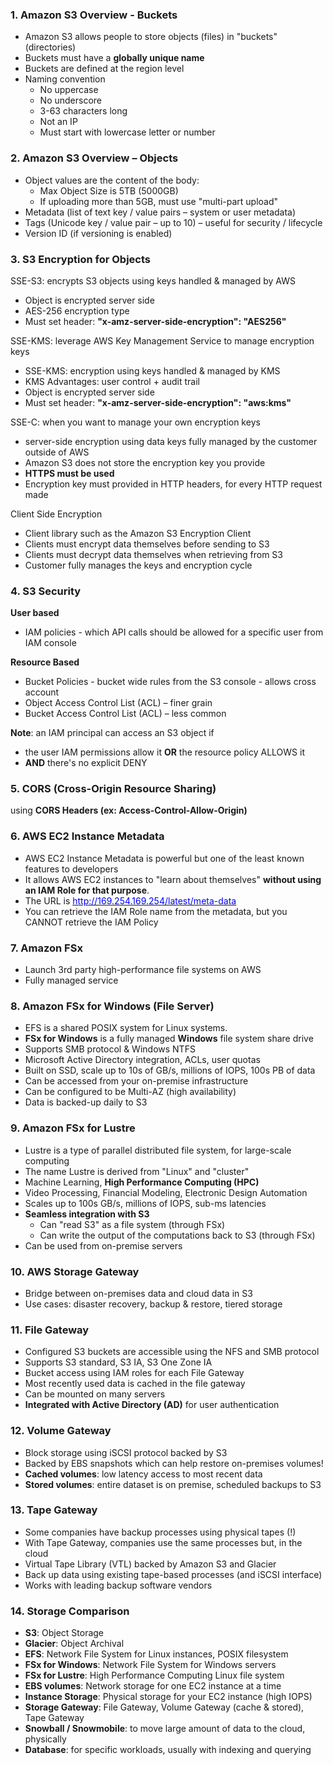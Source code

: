 ### 1. Amazon S3 Overview - Buckets

- Amazon S3 allows people to store objects (files) in "buckets" (directories)
- Buckets must have a **globally unique name**
- Buckets are defined at the region level 
- Naming convention
  - No uppercase
  - No underscore
  - 3-63 characters long
  - Not an IP
  - Must start with lowercase letter or number

### 2. Amazon S3 Overview – Objects

- Object values are the content of the body:
  - Max Object Size is 5TB (5000GB)
  - If uploading more than 5GB, must use "multi-part upload"
- Metadata (list of text key / value pairs – system or user metadata)
- Tags (Unicode key / value pair – up to 10) – useful for security / lifecycle
- Version ID (if versioning is enabled)

### 3. S3 Encryption for Objects
SSE-S3: encrypts S3 objects using keys handled & managed by AWS

- Object is encrypted server side
- AES-256 encryption type
- Must set header: **"x-amz-server-side-encryption": "AES256"**

SSE-KMS: leverage AWS Key Management Service to manage encryption keys
- SSE-KMS: encryption using keys handled & managed by KMS
- KMS Advantages: user control + audit trail
- Object is encrypted server side
- Must set header: **"x-amz-server-side-encryption": "aws:kms"**

SSE-C: when you want to manage your own encryption keys
- server-side encryption using data keys fully managed by the customer outside of AWS
- Amazon S3 does not store the encryption key you provide
- **HTTPS must be used**
- Encryption key must provided in HTTP headers, for every HTTP request made

Client Side Encryption
- Client library such as the Amazon S3 Encryption Client 
- Clients must encrypt data themselves before sending to S3 
- Clients must decrypt data themselves when retrieving from S3 
- Customer fully manages the keys and encryption cycle

### 4. S3 Security
**User based**

- IAM policies - which API calls should be allowed for a specific user from IAM console

**Resource Based**
- Bucket Policies - bucket wide rules from the S3 console - allows cross account
- Object Access Control List (ACL) – finer grain
- Bucket Access Control List (ACL) – less common

**Note**: an IAM principal can access an S3 object if 
- the user IAM permissions allow it **OR** the resource policy ALLOWS it
- **AND** there's no explicit DENY

### 5. CORS (Cross-Origin Resource Sharing)
using **CORS Headers (ex: Access-Control-Allow-Origin)**

### 6. AWS EC2 Instance Metadata

- AWS EC2 Instance Metadata is powerful but one of the least known features to developers
- It allows AWS EC2 instances to "learn about themselves" **without using an IAM Role for that purpose**.
- The URL is [<font color=blue>http://169.254.169.254/latest/meta-data</font>](http://169.254.169.254/latest/meta-data)
- You can retrieve the IAM Role name from the metadata, but you CANNOT retrieve the IAM Policy

### 7. Amazon FSx

- Launch 3rd party high-performance file systems on AWS
- Fully managed service

### 8. Amazon FSx for Windows (File Server)

- EFS is a shared POSIX system for Linux systems.
- **FSx for Windows** is a fully managed **Windows** file system share drive
- Supports SMB protocol & Windows NTFS
- Microsoft Active Directory integration, ACLs, user quotas
- Built on SSD, scale up to 10s of GB/s, millions of IOPS, 100s PB of data
- Can be accessed from your on-premise infrastructure
- Can be configured to be Multi-AZ (high availability)
- Data is backed-up daily to S3

### 9. Amazon FSx for Lustre

- Lustre is a type of parallel distributed file system, for large-scale computing
- The name Lustre is derived from "Linux" and "cluster"
- Machine Learning, **High Performance Computing (HPC)**
- Video Processing, Financial Modeling, Electronic Design Automation
- Scales up to 100s GB/s, millions of IOPS, sub-ms latencies
- **Seamless integration with S3**
  - Can "read S3" as a file system (through FSx)
  - Can write the output of the computations back to S3 (through FSx)
- Can be used from on-premise servers

### 10. AWS Storage Gateway

- Bridge between on-premises data and cloud data in S3
- Use cases: disaster recovery, backup & restore, tiered storage

### 11. File Gateway

- Configured S3 buckets are accessible using the NFS and SMB protocol
- Supports S3 standard, S3 IA, S3 One Zone IA
- Bucket access using IAM roles for each File Gateway
- Most recently used data is cached in the file gateway
- Can be mounted on many servers
- **Integrated with Active Directory (AD)** for user authentication

### 12. Volume Gateway

- Block storage using iSCSI protocol backed by S3
- Backed by EBS snapshots which can help restore on-premises volumes!
- **Cached volumes**: low latency access to most recent data
- **Stored volumes**: entire dataset is on premise, scheduled backups to S3

### 13. Tape Gateway

- Some companies have backup processes using physical tapes (!)
- With Tape Gateway, companies use the same processes but, in the cloud
- Virtual Tape Library (VTL) backed by Amazon S3 and Glacier
- Back up data using existing tape-based processes (and iSCSI interface)
- Works with leading backup software vendors

### 14. Storage Comparison
- **S3**: Object Storage
- **Glacier**: Object Archival
- **EFS**: Network File System for Linux instances, POSIX filesystem
- **FSx for Windows**: Network File System for Windows servers
- **FSx for Lustre**: High Performance Computing Linux file system
- **EBS volumes**: Network storage for one EC2 instance at a time
- **Instance Storage**: Physical storage for your EC2 instance (high IOPS)
- **Storage Gateway**: File Gateway, Volume Gateway (cache & stored), Tape Gateway
- **Snowball / Snowmobile**: to move large amount of data to the cloud, physically
- **Database**: for specific workloads, usually with indexing and querying